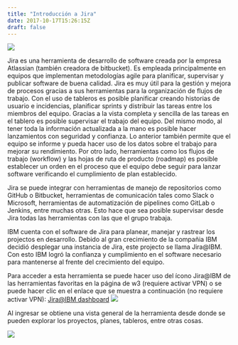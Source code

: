 ```yaml
---
title: "Introducción a Jira"
date: 2017-10-17T15:26:15Z
draft: false
---
```


![](images/Intro-Jira/jira_logo.png)

Jira es una herramienta de desarrollo de software creada por la empresa Atlassian (también creadora de bitbucket). Es empleada principalmente en equipos que implementan metodologías agile para planificar, supervisar y publicar software de buena calidad. Jira es muy útil para la gestión y mejora de procesos gracias a sus herramientas para la organización de flujos de trabajo. 
Con el uso de tableros es posible planificar creando historias de usuario e incidencias, planificar sprints y distribuir las tareas entre los miembros del equipo. Gracias a la vista completa y sencilla de las tareas en el tablero es posible supervisar el trabajo del equipo. Del mismo modo, al tener toda la información actualizada a la mano es posible hacer lanzamientos con seguridad y confianza. Lo anterior también permite que el equipo se informe y pueda hacer uso de los datos sobre el trabajo para mejorar su rendimiento.
Por otro lado, herramientas como los flujos de trabajo (workflow) y las hojas de ruta de producto (roadmap) es posible establecer un orden en el proceso que el equipo debe seguir para lanzar software verificando el cumplimiento de plan establecido.

Jira se puede integrar con herramientas de manejo de repositorios como GitHub o Bitbucket, herramientas de comunicación tales como Slack o Microsoft, herramientas de automatización de pipelines como GitLab o Jenkins, entre muchas otras. Esto hace que sea posible supervisar desde Jira todas las herramientas con las que el grupo trabaja.

IBM cuenta con el software de Jira para planear, manejar y rastrear los projectos en desarrollo. Debido al gran crecimiento de la compañia IBM decidió desplegar una instancia de Jira, este projecto se llama Jira@IBM. Con esto IBM logró la confianza y cumplimiento en el software necesario para mantenerse al frente del crecimiento del equipo.

Para acceder a esta herramienta se puede hacer uso del ícono Jira@IBM de las herramientas favoritas en la página de w3 (requiere activar VPN) o se puede hacer clic en el enlace que se muestra a continuación (no requiere activar VPN): [Jira@IBM dashboard](https://jsw.ibm.com/secure/Dashboard.jspa)
![](images/Intro-Jira/w3_jira_ibm.png)



Al ingresar se obtiene una vista general de la herramienta desde donde se pueden explorar los proyectos, planes, tableros, entre otras cosas.

![](/images/Intro-Jira/jira_dashboard.png)